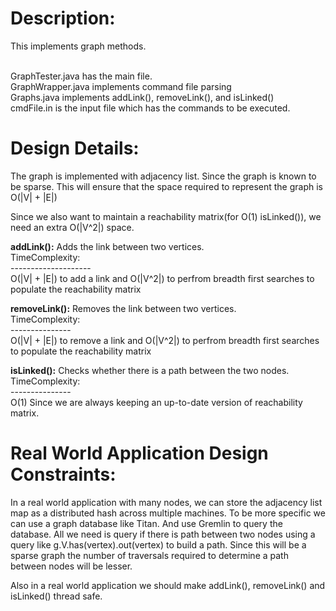 Description:
===========

This implements graph methods.

<br>GraphTester.java has the main file.
<br>GraphWrapper.java implements command file parsing 
<br>Graphs.java implements addLink(), removeLink(), and isLinked()
<br>cmdFile.in is the input file which has the commands to be executed.

Design Details:
===============

The graph is implemented with adjacency list. Since the graph is known to be sparse. 
This will ensure that the space required to represent the graph is O(|V| + |E|)

Since we also want to maintain a reachability matrix(for O(1) isLinked()), we need an extra O(|V^2|) space.

<strong>addLink():</strong> Adds the link between two vertices. 
    <br> TimeComplexity:
    <br>--------------------
        <br>O(|V| + |E|) to add a link and O(|V^2|) to perfrom breadth first searches to populate the reachability matrix

<strong>removeLink():</strong> Removes the link between two vertices.
  <br>TimeComplexity: 
  <br>---------------
        <br>O(|V| + |E|) to remove a link and O(|V^2|) to perfrom breadth first searches to populate the reachability matrix

<strong>isLinked():</strong> Checks whether there is a path between the two nodes.
  <br>TimeComplexity: 
  <br>---------------
        <br>O(1) Since we are always keeping an up-to-date version of reachability matrix.
  

Real World Application Design Constraints:
==========================================
In a real world application with many nodes, we can store the adjacency list map as a distributed hash across multiple machines.
To be more specific we can use a graph database like Titan. And use Gremlin to query the database.
All we need is query if there is path between two nodes using a query like 
g.V.has(vertex).out(vertex) to build a path.
Since this will be a sparse graph the number of traversals required to determine a path between nodes will be lesser.

Also in a real world application we should make addLink(), removeLink() and isLinked() thread safe.
